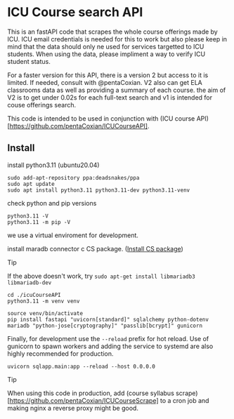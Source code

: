 # ICU Course search API

This is an fastAPI code that scrapes the whole course offerings made by ICU.
ICU email credentials is needed for this to work but also please keep in mind that the data should only ne used for services targetted to ICU students.
When using the data, please impliment a way to verify ICU student status.

For a faster version for this API, there is a version 2 but access to it is limited. If needed, consult with @pentaCoxian. V2 also can get ELA classrooms data as well as providing a summary of each course. the aim of V2 is to get under 0.02s for each full-text search and v1 is intended for couse offerings search.

This code is intended to be used in conjunction with (ICU course API)[https://github.com/pentaCoxian/ICUCourseAPI].


## Install

install python3.11 (ubuntu20.04)

```
sudo add-apt-repository ppa:deadsnakes/ppa
sudo apt update
sudo apt install python3.11 python3.11-dev python3.11-venv
```

check python and pip versions

```
python3.11 -V
python3.11 -m pip -V
```

we use a virtual enviroment for development.

install maradb connector c CS package. ([Install CS package](https://mariadb.com/docs/connect/programming-languages/c/install/))

> [!TIP]
> If the above doesn't work, try `sudo apt-get install libmariadb3 libmariadb-dev`

```
cd ./icuCourseAPI
python3.11 -m venv venv

source venv/bin/activate
pip install fastapi "uvicorn[standard]" sqlalchemy python-dotenv mariadb "python-jose[cryptography]" "passlib[bcrypt]" gunicorn
```

Finally, for development use the `--reload` prefix for hot reload. Use of gunicorn to spawn workers and adding the service to systemd are also highly recommended for production.

```
uvicorn sqlapp.main:app --reload --host 0.0.0.0
```

> [!TIP]
> When using this code in production, add (course syllabus scrape)[https://github.com/pentaCoxian/ICUCourseScrape] to a cron job and making nginx a reverse proxy might be good.

